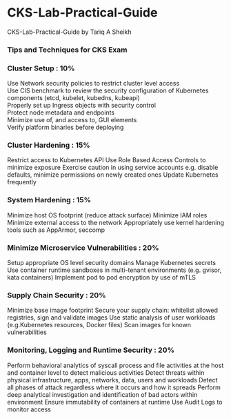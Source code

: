 # CKS-Lab-Practical-Guide
CKS-Lab-Practical-Guide by Tariq A Sheikh

### Tips and Techniques for CKS Exam

### Cluster Setup : 10%
Use Network security policies to restrict cluster level access   
Use CIS benchmark to review the security configuration of Kubernetes components (etcd, kubelet, kubedns, kubeapi)   
Properly set up Ingress objects with security control   
Protect node metadata and endpoints   
Minimize use of, and access to, GUI elements   
Verify platform binaries before deploying   

### Cluster Hardening : 15%
Restrict access to Kubernetes API
Use Role Based Access Controls to minimize exposure
Exercise caution in using service accounts e.g. disable defaults, minimize permissions on newly created ones
Update Kubernetes frequently 

### System Hardening : 15%
Minimize host OS footprint (reduce attack surface)
Minimize IAM roles
Minimize external access to the network
Appropriately use kernel hardening tools such as AppArmor, seccomp 

### Minimize Microservice Vulnerabilities : 20%
Setup appropriate OS level security domains
Manage Kubernetes secrets
Use container runtime sandboxes in multi-tenant environments (e.g. gvisor, kata containers)
Implement pod to pod encryption by use of mTLS 

### Supply Chain Security : 20%
Minimize base image footprint
Secure your supply chain: whitelist allowed registries, sign and validate images
Use static analysis of user workloads (e.g.Kubernetes resources, Docker files)
Scan images for known vulnerabilities 

### Monitoring, Logging and Runtime Security : 20%
Perform behavioral analytics of syscall process and file activities at the host and container level to detect malicious activities
Detect threats within physical infrastructure, apps, networks, data, users and workloads
Detect all phases of attack regardless where it occurs and how it spreads
Perform deep analytical investigation and identification of bad actors within environment
Ensure immutability of containers at runtime
Use Audit Logs to monitor access 
